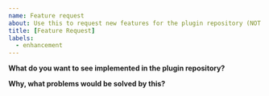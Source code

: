 ```yaml
---
name: Feature request
about: Use this to request new features for the plugin repository (NOT ANY PLUGINS!)
title: [Feature Request]
labels:
  - enhancement
---
```


<!--
Use this to request new features for the plugin repository. 

Do NOT use this to request features for plugins registered in the repository,
those should be filed with the plugin author. We can do nothing about it here.
-->

**What do you want to see implemented in the plugin repository?**

**Why, what problems would be solved by this?**

